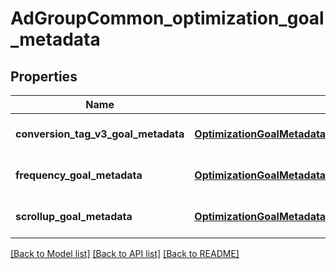 # AdGroupCommon_optimization_goal_metadata
## Properties

| Name | Type | Description | Notes |
|------------ | ------------- | ------------- | -------------|
| **conversion\_tag\_v3\_goal\_metadata** | [**OptimizationGoalMetadata_conversion_tag_v3_goal_metadata**](OptimizationGoalMetadata_conversion_tag_v3_goal_metadata.md) |  | [optional] [default to null] |
| **frequency\_goal\_metadata** | [**OptimizationGoalMetadata_frequency_goal_metadata**](OptimizationGoalMetadata_frequency_goal_metadata.md) |  | [optional] [default to null] |
| **scrollup\_goal\_metadata** | [**OptimizationGoalMetadata_scrollup_goal_metadata**](OptimizationGoalMetadata_scrollup_goal_metadata.md) |  | [optional] [default to null] |

[[Back to Model list]](../README.md#documentation-for-models) [[Back to API list]](../README.md#documentation-for-api-endpoints) [[Back to README]](../README.md)

